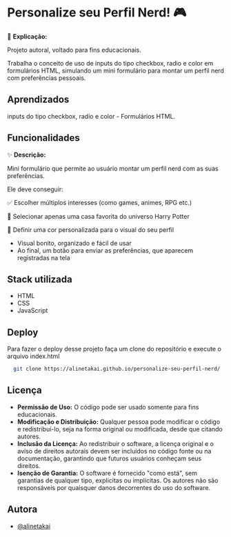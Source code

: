 
# Personalize seu Perfil Nerd! 🎮

📌 **Explicação:**

Projeto autoral, voltado para fins educacionais.

Trabalha o conceito de uso de inputs do tipo checkbox, radio e color em formulários HTML, simulando um mini formulário para montar um perfil nerd com preferências pessoais.

## Aprendizados

inputs do tipo checkbox, radio e color - Formulários HTML.
## Funcionalidades

✨ **Descrição:**

Mini formulário que permite ao usuário montar um perfil nerd com as suas preferências. 

Ele deve conseguir:

✅ Escolher múltiplos interesses (como games, animes, RPG etc.)

🔘 Selecionar apenas uma casa favorita do universo Harry Potter

🎨 Definir uma cor personalizada para o visual do seu perfil

- Visual bonito, organizado e fácil de usar
- Ao final, um botão para enviar as preferências, que aparecem registradas na tela



## Stack utilizada

- HTML
- CSS
- JavaScript


## Deploy

Para fazer o deploy desse projeto faça um clone do repositório e execute o arquivo index.html

```bash
  git clone https://alinetakai.github.io/personalize-seu-perfil-nerd/
```

## Licença

- **Permissão de Uso:** O código pode ser usado somente para fins educacionais.
- **Modificação e Distribuição:** Qualquer pessoa pode modificar o código e redistribuí-lo, seja na forma original ou modificada, desde que citando autores.
- **Inclusão da Licença:** Ao redistribuir o software, a licença original e o aviso de direitos autorais devem ser incluídos no código fonte ou na documentação, garantindo que futuros usuários conheçam seus direitos.
- **Isenção de Garantia:** O software é fornecido "como está", sem garantias de qualquer tipo, explícitas ou implícitas. Os autores não são responsáveis por quaisquer danos decorrentes do uso do software.


## Autora

- [@alinetakai](https://github.com/alinetakai)

